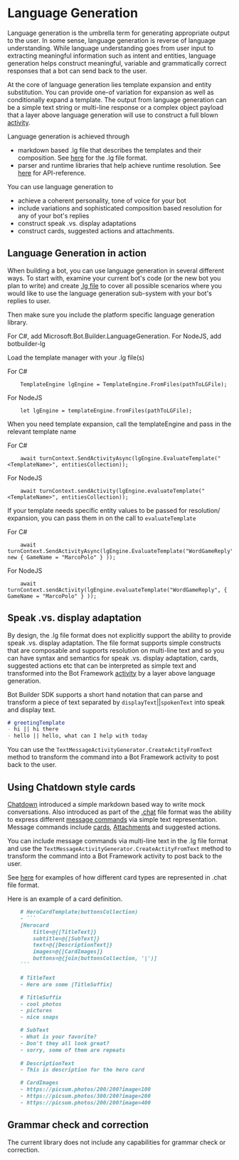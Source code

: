 # Language Generation
Language generation is the umbrella term for generating appropriate output to the user. In some sense, language generation is reverse of language understanding. While language understanding goes from user input to extracting meaningful information such as intent and entities, language generation helps construct meaningful, variable and grammatically correct responses that a bot can send back to the user.

At the core of language generation lies template expansion and entity substitution. You can provide one-of variation for expansion as well as conditionally expand a template. The output from language generation can be a simple text string or multi-line response or a complex object payload that a layer above language generation will use to construct a full blown [activity][1].

Language generation is achieved through 
- markdown based .lg file that describes the templates and their composition. See [here][3] for the .lg file format.
- parser and runtime libraries that help achieve runtime resolution. See [here][2] for API-reference.

You can use language generation to 
- achieve a coherent personality, tone of voice for your bot
- include variations and sophisticated composition based resolution for any of your bot's replies
- construct speak .vs. display adaptations
- construct cards, suggested actions and attachments. 

## Language Generation in action
When building a bot, you can use language generation in several different ways. To start with, examine your current bot's code (or the new bot you plan to write) and create [.lg file][3] to cover all possible scenarios where you would like to use the language generation sub-system with your bot's replies to user. 

Then make sure you include the platform specific language generation library. 

For C#, add Microsoft.Bot.Builder.LanguageGeneration. 
For NodeJS, add botbuilder-lg

Load the template manager with your .lg file(s)

For C#
```
    TemplateEngine lgEngine = TemplateEngine.FromFiles(pathToLGFile); 
```

For NodeJS
```
    let lgEngine = templateEngine.fromFiles(pathToLGFile);
```

When you need template expansion, call the templateEngine and pass in the relevant template name

For C#
```
    await turnContext.SendActivityAsync(lgEngine.EvaluateTemplate("<TemplateName>", entitiesCollection));
```

For NodeJS
```
    await turnContext.sendActivity(lgEngine.evaluateTemplate("<TemplateName>", entitiesCollection));
```

If your template needs specific entity values to be passed for resolution/ expansion, you can pass them in on the call to `evaluateTemplate`

For C#
```
    await turnContext.SendActivityAsync(lgEngine.EvaluateTemplate("WordGameReply", new { GameName = "MarcoPolo" } ));

```

For NodeJS
```
    await turnContext.sendActivity(lgEngine.evaluateTemplate("WordGameReply", { GameName = "MarcoPolo" } ));
```

## Speak .vs. display adaptation
By design, the .lg file format does not explicitly support the ability to provide speak .vs. display adaptation. The file format supports simple constructs that are composable and supports resolution on multi-line text and so you can have syntax and semantics for speak .vs. display adaptation, cards, suggested actions etc that can be interpreted as simple text and transformed into the Bot Framework [activity][1] by a layer above language generation. 

Bot Builder SDK supports a short hand notation that can parse and transform a piece of text separated by `displayText`||`spokenText` into speak and display text. 

```markdown
# greetingTemplate
- hi || hi there
- hello || hello, what can I help with today
```

You can use the `TextMessageActivityGenerator.CreateActityFromText` method to transform the command into a Bot Framework activity to post back to the user.

## Using Chatdown style cards

[Chatdown][6] introduced a simple markdown based way to write mock conversations. Also introduced as part of the [.chat][7] file format was the ability to express different [message commands][9] via simple text representation. Message commands include [cards][10], [Attachments][11] and suggested actions.

You can include message commands via multi-line text in the .lg file format and use the `TextMessageActivityGenerator.CreateActityFromText` method to transform the command into a Bot Framework activity to post back to the user. 

See [here][8] for examples of how different card types are represented in .chat file format. 

Here is an example of a card definition.

```markdown
    # HeroCardTemplate(buttonsCollection)
    - ```
    [Herocard   
        title=@{[TitleText]}
        subtitle=@{[SubText]}
        text=@{[DescriptionText]}
        images=@{[CardImages]}
        buttons=@{join(buttonsCollection, '|')]
    ```

    # TitleText
    - Here are some [TitleSuffix]

    # TitleSuffix
    - cool photos
    - pictures
    - nice snaps

    # SubText
    - What is your favorite? 
    - Don't they all look great?
    - sorry, some of them are repeats
    
    # DescriptionText
    - This is description for the hero card

    # CardImages
    - https://picsum.photos/200/200?image=100
    - https://picsum.photos/300/200?image=200
    - https://picsum.photos/200/200?image=400
```

## Grammar check and correction
The current library does not include any capabilities for grammar check or correction. 

[1]:https://github.com/Microsoft/BotBuilder/blob/master/specs/botframework-activity/botframework-activity.md
[2]:api-reference.md
[3]:lg-file-format.md
[6]:https://github.com/Microsoft/botbuilder-tools/tree/master/packages/Chatdown
[7]:https://github.com/Microsoft/botbuilder-tools/tree/master/packages/Chatdown#chat-file-format
[8]:https://github.com/Microsoft/botbuilder-tools/blob/master/packages/Chatdown/Examples/CardExamples.chat
[9]:https://github.com/Microsoft/botbuilder-tools/tree/master/packages/Chatdown#message-commands
[10]:https://github.com/Microsoft/botbuilder-tools/tree/master/packages/Chatdown#message-cards
[11]:https://github.com/Microsoft/botbuilder-tools/tree/master/packages/Chatdown#message-attachments
